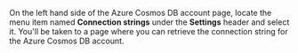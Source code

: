 On the left hand side of the Azure Cosmos DB account page, locate the menu item named **Connection strings** under the **Settings** header and select it. You'll be taken to a page where you can retrieve the connection string for the Azure Cosmos DB account.
